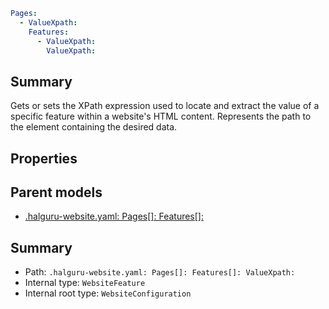 <!--
title: ValueXpath
version: 1.0.0+171c62d57116db7b4c2f74ee0132602e1e42a1c7
generated: true
date: 2025-03-31T14:52:15Z
node: This file is generated by the command-line program: `halguru manual --generate-docs`
-->


```yaml
Pages:
  - ValueXpath:
    Features:
      - ValueXpath:
        ValueXpath:
```

## Summary

Gets or sets the XPath expression used to locate and extract the value of a specific feature within a website's HTML content.
Represents the path to the element containing the desired data.

## Properties


## Parent models

* [.halguru-website.yaml: Pages[]: Features[]:]((website)-pages-list-features-list.md)
## Summary

* Path: `.halguru-website.yaml: Pages[]: Features[]: ValueXpath:`
* Internal type: `WebsiteFeature`
* Internal root type: `WebsiteConfiguration`
